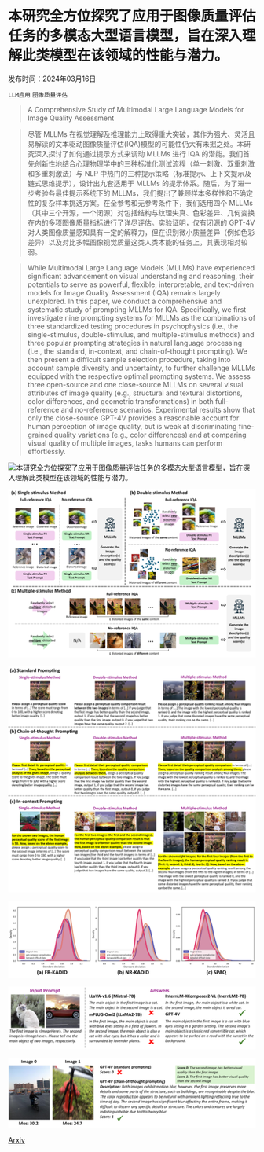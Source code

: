 # 本研究全方位探究了应用于图像质量评估任务的多模态大型语言模型，旨在深入理解此类模型在该领域的性能与潜力。

发布时间：2024年03月16日

`LLM应用` `图像质量评估`

> A Comprehensive Study of Multimodal Large Language Models for Image Quality Assessment

> 尽管 MLLMs 在视觉理解及推理能力上取得重大突破，其作为强大、灵活且易解读的文本驱动图像质量评估(IQA)模型的可能性仍大有未掘之处。本研究深入探讨了如何通过提示方式来调动 MLLMs 进行 IQA 的潜能。我们首先创新性地结合心理物理学中的三种标准化测试流程（单一刺激、双重刺激和多重刺激法）与 NLP 中热门的三种提示策略（标准提示、上下文提示及链式思维提示），设计出九套适用于 MLLMs 的提示体系。随后，为了进一步考验各最佳提示系统下的 MLLMs，我们提出了兼顾样本多样性和不确定性的复杂样本挑选方案。在全参考和无参考条件下，我们选用四个 MLLMs（其中三个开源，一个闭源）对包括结构与纹理失真、色彩差异、几何变换在内的多项图像质量指标进行了详尽评估。实验证明，仅有闭源的 GPT-4V 对人类图像质量感知具有一定的解释力，但在识别微小质量差异（例如色彩差异）以及对比多幅图像视觉质量这类人类本能的任务上，其表现相对较弱。

> While Multimodal Large Language Models (MLLMs) have experienced significant advancement on visual understanding and reasoning, their potentials to serve as powerful, flexible, interpretable, and text-driven models for Image Quality Assessment (IQA) remains largely unexplored. In this paper, we conduct a comprehensive and systematic study of prompting MLLMs for IQA. Specifically, we first investigate nine prompting systems for MLLMs as the combinations of three standardized testing procedures in psychophysics (i.e., the single-stimulus, double-stimulus, and multiple-stimulus methods) and three popular prompting strategies in natural language processing (i.e., the standard, in-context, and chain-of-thought prompting). We then present a difficult sample selection procedure, taking into account sample diversity and uncertainty, to further challenge MLLMs equipped with the respective optimal prompting systems. We assess three open-source and one close-source MLLMs on several visual attributes of image quality (e.g., structural and textural distortions, color differences, and geometric transformations) in both full-reference and no-reference scenarios. Experimental results show that only the close-source GPT-4V provides a reasonable account for human perception of image quality, but is weak at discriminating fine-grained quality variations (e.g., color differences) and at comparing visual quality of multiple images, tasks humans can perform effortlessly.

![本研究全方位探究了应用于图像质量评估任务的多模态大型语言模型，旨在深入理解此类模型在该领域的性能与潜力。](../../../paper_images/2403.10854/x1.png)

![本研究全方位探究了应用于图像质量评估任务的多模态大型语言模型，旨在深入理解此类模型在该领域的性能与潜力。](../../../paper_images/2403.10854/x2.png)

![本研究全方位探究了应用于图像质量评估任务的多模态大型语言模型，旨在深入理解此类模型在该领域的性能与潜力。](../../../paper_images/2403.10854/x3.png)

![本研究全方位探究了应用于图像质量评估任务的多模态大型语言模型，旨在深入理解此类模型在该领域的性能与潜力。](../../../paper_images/2403.10854/x4.png)

![本研究全方位探究了应用于图像质量评估任务的多模态大型语言模型，旨在深入理解此类模型在该领域的性能与潜力。](../../../paper_images/2403.10854/x5.png)

![本研究全方位探究了应用于图像质量评估任务的多模态大型语言模型，旨在深入理解此类模型在该领域的性能与潜力。](../../../paper_images/2403.10854/x6.png)

[Arxiv](https://arxiv.org/abs/2403.10854)